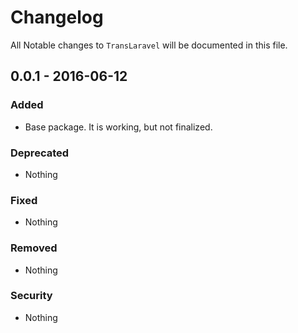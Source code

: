 # Changelog

All Notable changes to `TransLaravel` will be documented in this file.

## 0.0.1 - 2016-06-12

### Added
- Base package. It is working, but not finalized.

### Deprecated
- Nothing

### Fixed
- Nothing

### Removed
- Nothing

### Security
- Nothing
